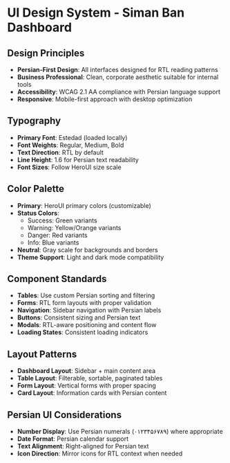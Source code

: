 # UI Design System - Siman Ban Dashboard

## Design Principles
- **Persian-First Design**: All interfaces designed for RTL reading patterns
- **Business Professional**: Clean, corporate aesthetic suitable for internal tools
- **Accessibility**: WCAG 2.1 AA compliance with Persian language support
- **Responsive**: Mobile-first approach with desktop optimization

## Typography
- **Primary Font**: Estedad (loaded locally)
- **Font Weights**: Regular, Medium, Bold
- **Text Direction**: RTL by default
- **Line Height**: 1.6 for Persian text readability
- **Font Sizes**: Follow HeroUI size scale

## Color Palette
- **Primary**: HeroUI primary colors (customizable)
- **Status Colors**: 
  - Success: Green variants
  - Warning: Yellow/Orange variants
  - Danger: Red variants
  - Info: Blue variants
- **Neutral**: Gray scale for backgrounds and borders
- **Theme Support**: Light and dark mode compatibility

## Component Standards
- **Tables**: Use custom Persian sorting and filtering
- **Forms**: RTL form layouts with proper validation
- **Navigation**: Sidebar navigation with Persian labels
- **Buttons**: Consistent sizing and Persian text
- **Modals**: RTL-aware positioning and content flow
- **Loading States**: Consistent loading indicators

## Layout Patterns
- **Dashboard Layout**: Sidebar + main content area
- **Table Layout**: Filterable, sortable, paginated tables
- **Form Layout**: Vertical forms with proper spacing
- **Card Layout**: Information cards with Persian content

## Persian UI Considerations
- **Number Display**: Use Persian numerals (۰۱۲۳۴۵۶۷۸۹) where appropriate
- **Date Format**: Persian calendar support
- **Text Alignment**: Right-aligned for Persian text
- **Icon Direction**: Mirror icons for RTL context when needed